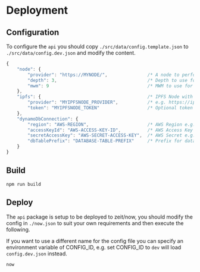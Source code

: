 # Deployment

## Configuration

To configure the `api` you should copy `./src/data/config.template.json` to `./src/data/config.dev.json` and modify the content.

```js
{
    "node": {
        "provider": "https://MYNODE/",               /* A node to perform Tangle operations */
        "depth": 3,                                  /* Depth to use for attaches */
        "mwm": 9                                     /* MWM to use for attaches */
    },
    "ipfs": {                                        /* IPFS Node with storage support */
        "provider": "MYIPFSNODE_PROVIDER",           /* e.g. https://ipfs.mydomain.com:443/api/v0/ */
        "token": "MYIPFSNODE_TOKEN"                  /* Optional token passed in Authorization header */
    },
    "dynamoDbConnection": {
        "region": "AWS-REGION",                      /* AWS Region e.g. eu-central-1 */
        "accessKeyId": "AWS-ACCESS-KEY-ID",          /* AWS Access Key e.g. AKIAI57SG4YC2ZUCSABC */
        "secretAccessKey": "AWS-SECRET-ACCESS-KEY",  /* AWS Secret e.g. MUo72/UQWgL97QArGt9HVUA */
        "dbTablePrefix": "DATABASE-TABLE-PREFIX"     /* Prefix for database table names e.g. certification-dev- */
    }
}
```

## Build

```shell
npm run build
```

## Deploy

The `api` package is setup to be deployed to zeit/now, you should modify the config in `./now.json` to suit your own requirements and then execute the following.

If you want to use a different name for the config file you can specify an environment variable of CONFIG_ID, e.g. set CONFIG_ID to `dev` will load `config.dev.json` instead.

```shell
now
```
